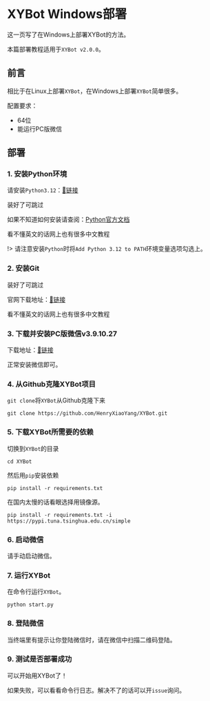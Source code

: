 # XYBot Windows部署

这一页写了在Windows上部署XYBot的方法。

本篇部署教程适用于`XYBot v2.0.0`。

## 前言

相比于在Linux上部署`XYBot`，在Windows上部署`XYBot`简单很多。

配置要求：

- 64位
- 能运行PC版微信

## 部署

### 1. 安装Python环境

请安装`Python3.12`：[🔗链接](https://www.python.org/downloads/release/python-3127/)

装好了可跳过

如果不知道如何安装请查阅：[Python官方文档](https://docs.python.org/3.9/using/windows.html)

看不懂英文的话网上也有很多中文教程

!> 请注意安装`Python`时将`Add Python 3.12 to PATH`环境变量选项勾选上。

### 2. 安装Git

装好了可跳过

官网下载地址：[🔗链接](https://git-scm.com/download/win)

看不懂英文的话网上也有很多中文教程

### 3. 下载并安装PC版微信v3.9.10.27

下载地址：[🔗链接](https://github.com/tom-snow/wechat-windows-versions/releases/tag/v3.9.10.27)

正常安装微信即可。

### 4. 从Github克隆XYBot项目

`git clone`将`XYBot`从Github克隆下来

```commandline
git clone https://github.com/HenryXiaoYang/XYBot.git
```

### 5. 下载XYBot所需要的依赖

切换到`XYBot`的目录

```commandline
cd XYBot
```

然后用`pip`安装依赖

```commandline
pip install -r requirements.txt
```

在国内太慢的话看眼选择用镜像源。

```commandline
pip install -r requirements.txt -i https://pypi.tuna.tsinghua.edu.cn/simple
```
### 6. 启动微信

请手动启动微信。

### 7. 运行XYBot

在命令行运行`XYBot`。

```commandline
python start.py
```

### 8. 登陆微信

当终端里有提示让你登陆微信时，请在微信中扫描二维码登陆。

### 9. 测试是否部署成功

可以开始用XYBot了！

如果失败，可以看看命令行日志。解决不了的话可以开`issue`询问。


